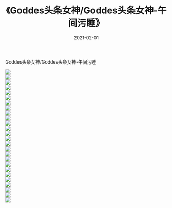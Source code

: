 ﻿---
layout: post
title:  《Goddes头条女神/Goddes头条女神-午间污睡》
date:   2021-02-01
img: http://img.660000.xyz/Sharelink/网络美图/2021/Goddes头条女神/Goddes头条女神-午间污睡/000.jpg
categories: [美女, 清纯, 唯美]
---

Goddes头条女神/Goddes头条女神-午间污睡

 ![](http://img.660000.xyz/Sharelink/网络美图/2021/Goddes头条女神/Goddes头条女神-午间污睡/001.jpg) <br>![](http://img.660000.xyz/Sharelink/网络美图/2021/Goddes头条女神/Goddes头条女神-午间污睡/002.jpg) <br>![](http://img.660000.xyz/Sharelink/网络美图/2021/Goddes头条女神/Goddes头条女神-午间污睡/003.jpg) <br>![](http://img.660000.xyz/Sharelink/网络美图/2021/Goddes头条女神/Goddes头条女神-午间污睡/004.jpg) <br>![](http://img.660000.xyz/Sharelink/网络美图/2021/Goddes头条女神/Goddes头条女神-午间污睡/005.jpg) <br>![](http://img.660000.xyz/Sharelink/网络美图/2021/Goddes头条女神/Goddes头条女神-午间污睡/006.jpg) <br>![](http://img.660000.xyz/Sharelink/网络美图/2021/Goddes头条女神/Goddes头条女神-午间污睡/007.jpg) <br>![](http://img.660000.xyz/Sharelink/网络美图/2021/Goddes头条女神/Goddes头条女神-午间污睡/008.jpg) <br>![](http://img.660000.xyz/Sharelink/网络美图/2021/Goddes头条女神/Goddes头条女神-午间污睡/009.jpg) <br>![](http://img.660000.xyz/Sharelink/网络美图/2021/Goddes头条女神/Goddes头条女神-午间污睡/010.jpg) <br>![](http://img.660000.xyz/Sharelink/网络美图/2021/Goddes头条女神/Goddes头条女神-午间污睡/011.jpg) <br>![](http://img.660000.xyz/Sharelink/网络美图/2021/Goddes头条女神/Goddes头条女神-午间污睡/012.jpg) <br>![](http://img.660000.xyz/Sharelink/网络美图/2021/Goddes头条女神/Goddes头条女神-午间污睡/013.jpg) <br>![](http://img.660000.xyz/Sharelink/网络美图/2021/Goddes头条女神/Goddes头条女神-午间污睡/014.jpg) <br>![](http://img.660000.xyz/Sharelink/网络美图/2021/Goddes头条女神/Goddes头条女神-午间污睡/015.jpg) <br>![](http://img.660000.xyz/Sharelink/网络美图/2021/Goddes头条女神/Goddes头条女神-午间污睡/016.jpg) <br>![](http://img.660000.xyz/Sharelink/网络美图/2021/Goddes头条女神/Goddes头条女神-午间污睡/017.jpg) <br>![](http://img.660000.xyz/Sharelink/网络美图/2021/Goddes头条女神/Goddes头条女神-午间污睡/018.jpg) <br>![](http://img.660000.xyz/Sharelink/网络美图/2021/Goddes头条女神/Goddes头条女神-午间污睡/019.jpg) <br>![](http://img.660000.xyz/Sharelink/网络美图/2021/Goddes头条女神/Goddes头条女神-午间污睡/020.jpg) <br>![](http://img.660000.xyz/Sharelink/网络美图/2021/Goddes头条女神/Goddes头条女神-午间污睡/021.jpg) <br>![](http://img.660000.xyz/Sharelink/网络美图/2021/Goddes头条女神/Goddes头条女神-午间污睡/022.jpg) <br>![](http://img.660000.xyz/Sharelink/网络美图/2021/Goddes头条女神/Goddes头条女神-午间污睡/023.jpg) <br>![](http://img.660000.xyz/Sharelink/网络美图/2021/Goddes头条女神/Goddes头条女神-午间污睡/024.jpg) <br>![](http://img.660000.xyz/Sharelink/网络美图/2021/Goddes头条女神/Goddes头条女神-午间污睡/025.jpg) <br>![](http://img.660000.xyz/Sharelink/网络美图/2021/Goddes头条女神/Goddes头条女神-午间污睡/026.jpg) <br>